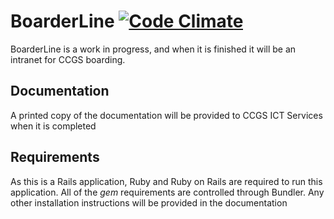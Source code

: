 # BoarderLine [![Code Climate](https://codeclimate.com/github/davblayn/boarderline.png)](https://codeclimate.com/github/davblayn/boarderline)
BoarderLine is a work in progress, and when it is finished it will be an intranet for CCGS boarding.

## Documentation
A printed copy of the documentation will be provided to CCGS ICT Services when it is completed

## Requirements
As this is a Rails application, Ruby and Ruby on Rails are required to run this application. All of the *gem* requirements are controlled through Bundler. Any other installation instructions will be provided in the documentation

